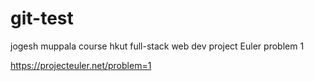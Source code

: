 # git-test
jogesh muppala course hkut full-stack web dev
project Euler
problem 1

https://projecteuler.net/problem=1
